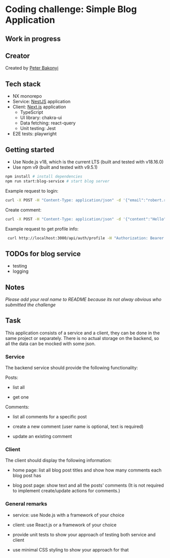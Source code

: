 # Coding challenge: Simple Blog Application

## Work in progress

## Creator

Created by [Peter Bakonyi](https://github.com/peterbakonyi05)

## Tech stack

- NX monorepo
- Service: [NestJS](https://nestjs.com/) application
- Client: [Next.js](https://nextjs.org/) application
  - TypeScript
  - UI library: chakra-ui
  - Data fetching: react-query
  - Unit testing: Jest
- E2E tests: playwright

## Getting started

- Use Node.js v18, which is the current LTS (built and tested with v18.16.0)
- Use npm v9 (built and tested with v9.5.1)

```sh
npm install # install dependencies
npm run start:blog-service # start blog server
```

Example request to login:

```sh
curl -X POST -H "Content-Type: application/json" -d '{"email":"robert.reactfan@gmail.com","password":"react"}' http://localhost:3000/api/auth/login
```

Create comment:

```sh
curl -X POST -H "Content-Type: application/json" -d '{"content":"Hello", "postId": 1}' http://localhost:3000/api/comments
```

Example request to get profile info:

```sh
 curl http://localhost:3000/api/auth/profile -H "Authorization: Bearer eyJhbGciOiJIUzI1NiIsInR5cCI6IkpXVCJ9.eyJzdWIiOjEsImVtYWlsIjoicm9iZXJ0LnJlYWN0ZmFuQGdtYWlsLmNvbSIsImlhdCI6MTY4Njg1NTIwOSwiZXhwIjoxNjg2ODU4ODA5fQ.ptuJM21aVuuvvyrRil6vpGlwbs250CrttJoNnP-Zprg"
```

## TODOs for blog service

- testing
- logging

## Notes

_Please add your real name to README because its not alway obvious who submitted the challenge_

## Task

This application consists of a service and a client, they can be done in the same project or separately. There is no actual storage on the backend, so all the data can be mocked with some json.

### Service

The backend service should provide the following functionality:

Posts:

- list all

- get one

Comments:

- list all comments for a specific post

- create a new comment (user name is optional, text is required)

- update an existing comment

### Client

The client should display the following information:

- home page: list all blog post titles and show how many comments each blog post has

- blog post page: show text and all the posts' comments (It is not required to implement create/update actions for comments.)

### General remarks

- service: use Node.js with a framework of your choice

- client: use React.js or a framework of your choice

- provide unit tests to show your approach of testing both service and client

- use minimal CSS styling to show your approach for that

